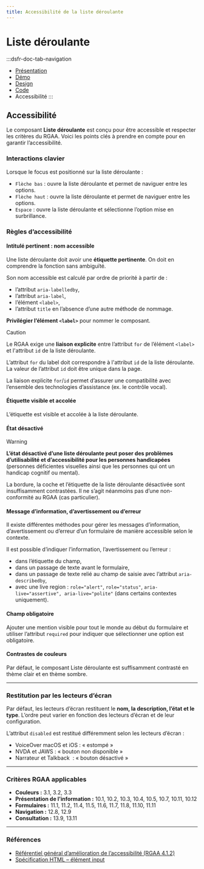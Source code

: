 ```yaml
---
title: Accessibilité de la liste déroulante
---
```


# Liste déroulante

:::dsfr-doc-tab-navigation
- [Présentation](../index.md)
- [Démo](../demo/index.md)
- [Design](../design/index.md)
- [Code](../code/index.md)
- Accessibilité
:::

## Accessibilité

Le composant **Liste déroulante** est conçu pour être accessible et respecter les critères du RGAA. Voici les points clés à prendre en compte pour en garantir l’accessibilité.

### Interactions clavier

Lorsque le focus est positionné sur la liste déroulante&nbsp;:

- `Flèche bas`&nbsp;: ouvre la liste déroulante et permet de naviguer entre les options.
- `Flèche haut`&nbsp;: ouvre la liste déroulante et permet de naviguer entre les options.
- `Espace`&nbsp;: ouvre la liste déroulante et sélectionne l’option mise en surbrillance.

### Règles d’accessibilité

#### Intitulé pertinent : nom accessible

Une liste déroulante doit avoir une **étiquette pertinente**. On doit en comprendre la fonction sans ambiguïté.

Son nom accessible est calculé par ordre de priorité à partir de&nbsp;: 
- l’attribut `aria-labelledby`,
- l’attribut `aria-label`,
- l’élément `<label>`,
- l’attribut `title` en l’absence d’une autre méthode de nommage.

**Privilégier l’élément `<label>`** pour nommer le composant.

>[!CAUTION]
>Le RGAA exige une **liaison explicite** entre l’attribut `for` de l’élément `<label>` et l'attribut `id` de la liste déroulante.  
>
>L’attribut `for` du label doit correspondre à l'attribut `id` de la liste déroulante. La valeur de l’attribut `id` doit être unique dans la page.

La liaison explicite `for`/`id` permet d’assurer une compatibilité avec l’ensemble des technologies d’assistance (ex. le contrôle vocal).

#### Étiquette visible et accolée

L’étiquette est visible et accolée à la liste déroulante.

#### État désactivé

> [!WARNING]
> **L’état désactivé d’une liste déroulante peut poser des problèmes d’utilisabilité et d’accessibilité pour les personnes handicapées** (personnes déficientes visuelles ainsi que les personnes qui ont un handicap cognitif ou mental).

La bordure, la coche et l’étiquette de la liste déroulante désactivée sont insuffisamment contrastées. Il ne s’agit néanmoins pas d’une non-conformité au RGAA (cas particulier). 

#### Message d’information, d’avertissement ou d’erreur

Il existe différentes méthodes pour gérer les messages d’information, d’avertissement ou d’erreur d’un formulaire de manière accessible selon le contexte.

Il est possible d’indiquer l’information, l’avertissement ou l’erreur&nbsp;:
- dans l’étiquette du champ,
- dans un passage de texte avant le formulaire,
- dans un passage de texte relié au champ de saisie avec l’attribut `aria-describedby`,
- avec une <span lang="en">live region</span>&nbsp;: `role="alert"`, `role="status"`, `aria-live="assertive", aria-live="polite"` (dans certains contextes uniquement).

#### Champ obligatoire

Ajouter une mention visible pour tout le monde au début du formulaire et utiliser l’attribut `required` pour indiquer que sélectionner une option est obligatoire.

#### Contrastes de couleurs

Par défaut, le composant Liste déroulante est suffisamment contrasté en thème clair et en thème sombre.

---

### Restitution par les lecteurs d’écran

Par défaut, les lecteurs d’écran restituent le **nom, la description, l’état et le type**. L’ordre peut varier en fonction des lecteurs d’écran et de leur configuration.

L’attribut `disabled` est restitué différemment selon les lecteurs d’écran&nbsp;:
- VoiceOver macOS et iOS&nbsp;: «&nbsp;estompé&nbsp;»
- NVDA et JAWS&nbsp;: «&nbsp;bouton non disponible&nbsp;»
- Narrateur et Talkback &nbsp;: «&nbsp;bouton désactivé&nbsp;» 

---

### Critères RGAA applicables

- **Couleurs&nbsp;:** 3.1, 3.2, 3.3
- **Présentation de l’information&nbsp;:** 10.1, 10.2, 10.3, 10.4, 10.5, 10.7, 10.11, 10.12
- **Formulaires&nbsp;:** 11.1, 11.2, 11.4, 11.5, 11.6, 11.7, 11.8, 11.10, 11.11
- **Navigation&nbsp;:** 12.8, 12.9
- **Consultation&nbsp;:** 13.9, 13.11

---

### Références

- [Référentiel général d’amélioration de l’accessibilité (RGAA 4.1.2)](https://accessibilite.numerique.gouv.fr/methode/criteres-et-tests/)
- [Spécification HTML – élément input](https://html.spec.whatwg.org/#the-input-element)